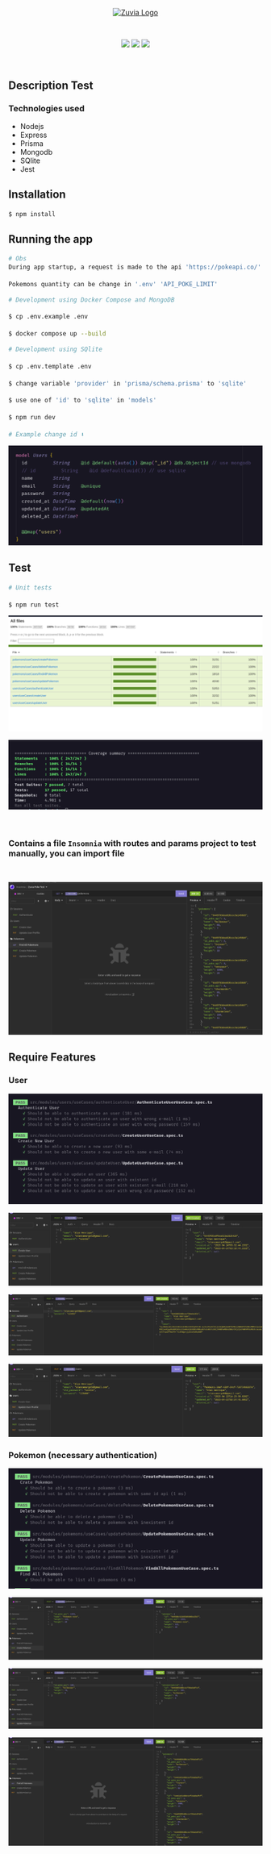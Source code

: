 <p align="center">
  <a href="https://www.zuvia.com.br" target="blank"><img src="https://www.zuvia.com.br/assets/img/logo.png" width="300" alt="Zuvia Logo" /></a>
</p>

</br>

<p align="center">
    <a href="https://www.linkedin.com/in/alanhrc/" target="_blank"><img src="https://img.shields.io/badge/LinkedIn-0077B5?style=for-the-badge&logo=linkedin&logoColor=white"></a>
    <a href="https://www.facebook.com/alan.camargo.3914" target="_blank"><img src="https://img.shields.io/badge/Facebook-1877F2?style=for-the-badge&logo=facebook&logoColor=white"></a>
    <a href="https://contate.me/alanhrc" target="_blank"><img src="https://img.shields.io/badge/WhatsApp-25D366?style=for-the-badge&logo=whatsapp&logoColor=white"></a>
</p>

</br>

## Description Test

### Technologies used
- Nodejs
- Express
- Prisma
- Mongodb
- SQlite
- Jest

## Installation

```bash
$ npm install
```

## Running the app

```bash
# Obs
During app startup, a request is made to the api 'https://pokeapi.co/' and the local database is populated with 100 pokemons and 1 user test.

Pokemons quantity can be change in '.env' 'API_POKE_LIMIT'
```

```bash
# Development using Docker Compose and MongoDB

$ cp .env.example .env

$ docker compose up --build
```

```bash
# Development using SQlite

$ cp .env.template .env

$ change variable 'provider' in 'prisma/schema.prisma' to 'sqlite'

$ use one of 'id' to 'sqlite' in 'models'

$ npm run dev

# Example change id ⬇
```

<p align="center">
  <a href="#" target="blank"><img src="assets/model.png"  alt="Model Prisma" /></a>
</p>

## Test

```bash
# Unit tests

$ npm run test
```

<p align="center">
  <img src="assets/tests.png" />
</p>

<p align="center">
  <img src="assets/tests2.png" />
</p>

</br>

### Contains a file `Insomnia` with routes and params project to test manually, you can import file

</br>

<p align="center">
  <img src="assets/insomnia.png" />
</p>

## Require Features

### User

<p align="center">
  <img src="assets/user_tests.png" />
</p>

<p align="center">
  <img src="assets/create_user.png" />
</p>

<p align="center">
  <img src="assets/authenticate_user.png" />
</p>

<p align="center">
  <img src="assets/update_user.png" />
</p>

### Pokemon (necessary authentication)

<p align="center">
  <img src="assets/pokemon_tests.png" />
</p>

<p align="center">
  <img src="assets/create_pokemon.png" />
</p>

<p align="center">
  <img src="assets/update_pokemon.png" />
</p>

<p align="center">
  <img src="assets/find_pokemon.png" />
</p>
